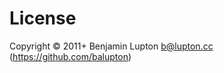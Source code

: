 
<!-- LICENSEFILE/ -->

# License

Copyright &copy; 2011+ Benjamin Lupton <b@lupton.cc> (https://github.com/balupton)

## 


<!-- /LICENSEFILE -->


